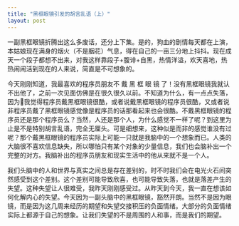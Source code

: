 ```yaml
---
title: "黑框眼镜引发的胡言乱语（上）"
layout: post
---
```


一副黑框眼镜折腾出这么多废话，还分上下集。是的，狗血的剧情每天都在上演，本姑娘现在满身的烟火（不是胭花）气息，得在自己的一亩三分地上抖抖。现在成天一个段子都想不出来，对我这样靠段子+腹诽+自黑，热情洋溢，欢天喜地，热热闹闹活到现在的人来说，简直是不可想象的。

今天刚刚知道，我最喜欢的程序员朋友不 戴 黑 框 眼 镜 了！没有黑框眼镜我就认不出他了，之前一次见面仿佛是在很久很久以前。不知道为什么，有一点点失落，因为我觉得程序员戴黑框眼镜很酷，或者说戴黑框眼镜的程序员很酷，又或者说非程序员戴了黑框眼镜感觉像是程序员的话那看起来也会很酷。不戴黑框眼镜的程序员还是那个程序员么？当然，人还是那个人，为什么感觉不一样了呢？到这里为止是不是特别胡言乱语，完全无厘头。可是细想来，这种似是而非的感觉谁没有过呢？那个戴黑框眼镜的程序员实际上可能一只就是我脑中的一个想象而已。人类的大脑很不喜欢信息缺失，所以哪怕只有某个对象的少量信息，我们也会脑补出一个完整的对方。我脑补出的程序员朋友和现实生活中的他从来就不是一个人。

我们头脑中的人和世界与真实之间总是存在差别的，时不时我们会在电光火石间突然感受到这个差别。这个差别可能导致欣喜，也可能导致失落，也就是落差产生的失望。这种失望让人很难受，我昨天刚刚感受过。从昨天到今天，我一直在想该如何化解内心的失望。今天因为一副头脑中的黑框眼镜，豁然开朗。当然不是因为眼镜，而是因为这几周来经历的期望和失望交接积压的负面情绪。大部分的负面情绪实际上都源于自己的想象。让我们失望的不是周围的人和事，而是我们的期望。
